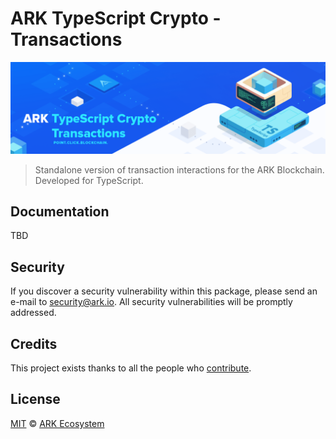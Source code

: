 # ARK TypeScript Crypto - Transactions

<p align="center">
    <img src="./banner.png?sanitize=true" />
</p>

> Standalone version of transaction interactions for the ARK Blockchain. Developed for TypeScript.

## Documentation

TBD

## Security

If you discover a security vulnerability within this package, please send an e-mail to security@ark.io. All security vulnerabilities will be promptly addressed.

## Credits

This project exists thanks to all the people who [contribute](../../../../contributors).

## License

[MIT](LICENSE) © [ARK Ecosystem](https://ark.io)

